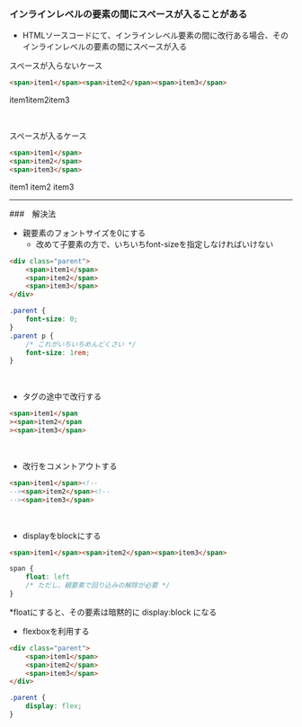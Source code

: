 ### インラインレベルの要素の間にスペースが入ることがある

- HTMLソースコードにて、インラインレベル要素の間に改行ある場合、そのインラインレベルの要素の間にスペースが入る

スペースが入らないケース
```html
<span>item1</span><span>item2</span><span>item3</span>
```
<span>item1</span>item2</span><span>item3</span>

<br>

スペースが入るケース
```html
<span>item1</span>
<span>item2</span>
<span>item3</span>
```
<span>item1</span>
<span>item2</span>
<span>item3</span>

---

###　解決法

- 親要素のフォントサイズを0にする
    - 改めて子要素の方で、いちいちfont-sizeを指定しなければいけない
```html
<div class="parent">
    <span>item1</span>
    <span>item2</span>
    <span>item3</span>
</div>
```
```css
.parent {
    font-size: 0;
}
.parent p {
    /* これがいちいちめんどくさい */
    font-size: 1rem; 
}
```
<br>

- タグの途中で改行する
```html
<span>item1</span
><span>item2</span
><span>item3</span>
```
<br>

- 改行をコメントアウトする
```html
<span>item1</span><!-- 
--><span>item2</span><!-- 
--><span>item3</span>
```
<br>

- displayをblockにする
```html
<span>item1</span><span>item2</span><span>item3</span>
```
```css
span {
    float: left
    /* ただし、親要素で回り込みの解除が必要 */
}
```
*floatにすると、その要素は暗黙的に display:block になる
<br>

- flexboxを利用する
```html
<div class="parent">
    <span>item1</span>
    <span>item2</span>
    <span>item3</span>
</div>
```
```css
.parent {
    display: flex;
}
```